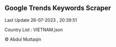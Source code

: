 

## Google Trends Keywords Scraper 
 
Last Update 26-07-2023 , 20:39:51

Country List :
VIETNAM.json



© Abdul Muttaqin 
